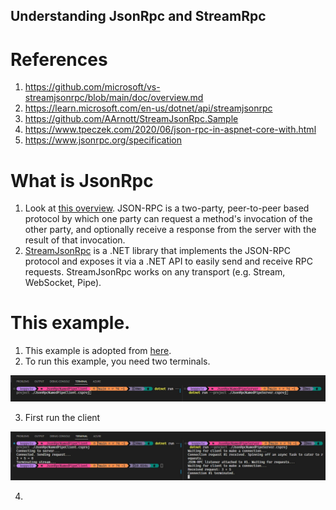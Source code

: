 ## Understanding JsonRpc and StreamRpc

# References
1. https://github.com/microsoft/vs-streamjsonrpc/blob/main/doc/overview.md
2. https://learn.microsoft.com/en-us/dotnet/api/streamjsonrpc
3. https://github.com/AArnott/StreamJsonRpc.Sample
4. https://www.tpeczek.com/2020/06/json-rpc-in-aspnet-core-with.html
5. https://www.jsonrpc.org/specification

# What is JsonRpc
1. Look at [this overview](https://github.com/microsoft/vs-streamjsonrpc/blob/main/doc/overview.md#protocol-overview). JSON-RPC is a two-party, peer-to-peer based protocol by which one party can request a method's invocation of the other party, and optionally receive a response from the server with the result of that invocation.
2. [StreamJsonRpc](https://github.com/microsoft/vs-streamjsonrpc/blob/main/doc/overview.md#streamjsonrpcs-role) is a .NET library that implements the JSON-RPC protocol and exposes it via a .NET API to easily send and receive RPC requests. StreamJsonRpc works on any transport (e.g. Stream, WebSocket, Pipe).

# This example.
1. This example is adopted from [here](https://github.com/AArnott/StreamJsonRpc.Sample).
2. To run this example, you need two terminals.

![Solution Explorer](./images/50_50HowToRunTheExample.jpg)

3. First run the client

![Solution Explorer](./images/51_50HowToRunAfterRunning.jpg)

4. 
